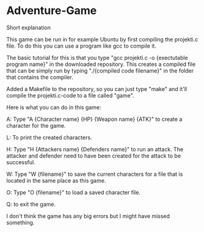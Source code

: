 # Adventure-Game
Short explanation

This game can be run in for example Ubuntu by first compiling the projekti.c file. To do this you can use a program like gcc to compile it.

The basic tutorial for this is that you type "gcc projekti.c -o {exectutable program name}" in the downloaded repository. This creates a compiled file that can be simply run by typing "./{compiled code filename}" in the folder that contains the compiler. 

Added a Makefile to the repository, so you can just type "make" and it'll compile the projekti.c-code to a file called "game".

Here is what you can do in this game:

  A: Type "A {Character name} {HP} {Weapon name} {ATK}" to create a character for the game.

  L: To print the created characters.

  H: Type "H {Attackers name} {Defenders name}" to run an attack. The attacker and defender need to have been created for the attack to be successful.
  
  W: Type "W {filename}" to save the current characters for a file that is located in the same place as this game.
  
  O: Type "O {filename}" to load a saved character file.
  
  Q: to exit the game.

I don't think the game has any big errors but I might have missed something.
